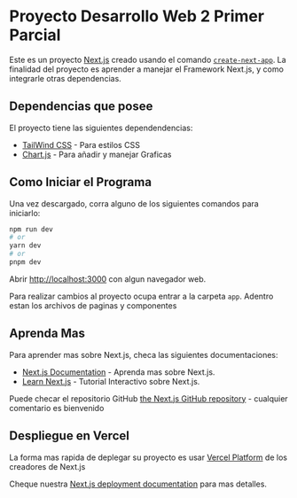 # Proyecto Desarrollo Web 2 Primer Parcial

Este es un proyecto [Next.js](https://nextjs.org/) creado usando el comando [`create-next-app`](https://github.com/vercel/next.js/tree/canary/packages/create-next-app).
La finalidad del proyecto es aprender a manejar el Framework Next.js, y como integrarle otras dependencias.

## Dependencias que posee

El proyecto tiene las siguientes dependendencias:

- [TailWind CSS](https://tailwindcss.com/) - Para estilos CSS
- [Chart.js](https://www.chartjs.org/) - Para añadir y manejar Graficas

## Como Iniciar el Programa

Una vez descargado, corra alguno de los siguientes comandos para iniciarlo:

```bash
npm run dev
# or
yarn dev
# or
pnpm dev
```

Abrir [http://localhost:3000](http://localhost:3000) con algun navegador web.

Para realizar cambios al proyecto ocupa entrar a la carpeta `app`. Adentro estan los archivos de paginas y componentes

## Aprenda Mas

Para aprender mas sobre Next.js, checa las siguientes documentaciones:

- [Next.js Documentation](https://nextjs.org/docs) - Aprenda mas sobre Next.js.
- [Learn Next.js](https://nextjs.org/learn) - Tutorial Interactivo sobre Next.js.

Puede checar el repositorio GitHub [the Next.js GitHub repository](https://github.com/vercel/next.js/) - cualquier comentario es bienvenido

## Despliegue en Vercel

La forma mas rapida de deplegar su proyecto es usar [Vercel Platform](https://vercel.com/new?utm_medium=default-template&filter=next.js&utm_source=create-next-app&utm_campaign=create-next-app-readme) de los creadores de Next.js

Cheque nuestra [Next.js deployment documentation](https://nextjs.org/docs/deployment) para mas detalles.
